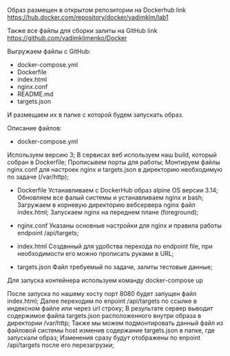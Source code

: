 Образ размещен в открытом репозитории на Dockerhub
link https://hub.docker.com/repository/docker/vadimklm/lab1

Также все файлы для сборки залиты на GitHub 
link https://github.com/vadimklimenko/Docker

Выгружаем файлы с GitHub:
- docker-compose.yml
- Dockerfile
- index.html
- nginx.conf
- README.md
- targets.json

И размещаем их в папке с которой будем запускать образ.

Описание файлов:

- docker-compose.yml

Используем версию 3;
В сервисах веб используем наш build, который собран в Dockerfile;
Прописывем порты для работы;
Монтируем файлы nginx.conf для настроек nginx и targets.json в директорию необходимую по задаче (/var/http);

- Dockerfile
Устанавливаем с DockerHub образ alpine OS версии 3.14;
Обновляем все фалый системы и устанавливаем nginx и bash;
Загружаем в корневую директорию вебсервера nginx файл index.html;
Запускаем nginx на переднем плане (foreground);

- nginx.conf
Указаны основные настройки для nginx и правила работы endpoint /api/targets;

- index.html
Создвнный для удобства перехода по endpoint file, при необходимости его можно прописать руками в URL;

- targets.json
Файл требуемый по задаче, залиты тестовые данные;


Для запуска контейнера используем команду 
docker-compose up

После запуска по нашему хосту порт 8080 будет запущен файл index.html;
Далее переходим по enpoint /api/targets по ссылке в индексном файле или через url строку;
В результате сервер выводит содержимое файла targets.json расположенного внутри образа в директории /var/http;
Также мы можем подмонтировать данный файл из файловой системы host изменив содержание targets.json в папке, где запускали образ;
Изменения сразу будут отображены по enpoint /api/targets после его перезагрузки;



